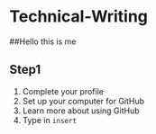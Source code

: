 # Technical-Writing
##Hello this is me 

## Step1 
1. Complete your profile	
2. Set up your computer for GitHub	
3. Learn more about using GitHub	
4. Type in `insert` 
